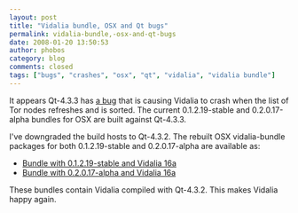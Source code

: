 ```yaml
---
layout: post
title: "Vidalia bundle, OSX and Qt bugs"
permalink: vidalia-bundle,-osx-and-qt-bugs
date: 2008-01-20 13:50:53
author: phobos
category: blog
comments: closed
tags: ["bugs", "crashes", "osx", "qt", "vidalia", "vidalia bundle"]
---
```


It appears Qt-4.3.3 has [a bug](http://trolltech.com/developer/task-tracker/index_html?method=entry&id=155700) that is causing Vidalia to crash when the list of Tor nodes refreshes and is sorted. The current 0.1.2.19-stable and 0.2.0.17-alpha bundles for OSX are built against Qt-4.3.3.

I've downgraded the build hosts to Qt-4.3.2. The rebuilt OSX vidalia-bundle packages for both 0.1.2.19-stable and 0.2.0.17-alpha are available as:

-   [Bundle with 0.1.2.19-stable and Vidalia 16a](http://www.torproject.org/dist/vidalia-bundles/vidalia-bundle-0.1.2.19-0.0.16a-tiger.dmg)
-   [Bundle with 0.2.0.17-alpha and Vidalia 16a](http://www.torproject.org/dist/vidalia-bundles/vidalia-bundle-0.2.0.17-alpha-0.0.16a-tiger.dmg)

These bundles contain Vidalia compiled with Qt-4.3.2. This makes Vidalia happy again.
